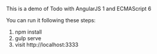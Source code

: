 This is a demo of Todo with AngularJS 1 and ECMAScript 6

You can run it following these steps:

1. npm install
2. gulp serve
3. visit http://localhost:3333
